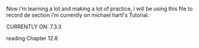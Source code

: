 Now i'm learning a lot and making a lot of practice, i will be using this file 
to record de section i'm currently on michael hartl's Tutorial.

CURRENTLY ON: 7.3.3

reading Chapter 12.8
